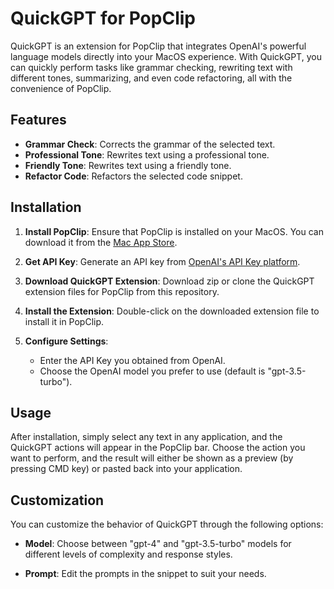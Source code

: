 # QuickGPT for PopClip

QuickGPT is an extension for PopClip that integrates OpenAI's powerful language models directly into your MacOS experience. With QuickGPT, you can quickly perform tasks like grammar checking, rewriting text with different tones, summarizing, and even code refactoring, all with the convenience of PopClip.

## Features

- **Grammar Check**: Corrects the grammar of the selected text.
- **Professional Tone**: Rewrites text using a professional tone.
- **Friendly Tone**: Rewrites text using a friendly tone.
- **Refactor Code**: Refactors the selected code snippet.

## Installation

1. **Install PopClip**: Ensure that PopClip is installed on your MacOS. You can download it from the [Mac App Store](https://apps.apple.com/app/popclip/id445189367).

2. **Get API Key**: Generate an API key from [OpenAI's API Key platform](https://platform.openai.com/account/api-keys).

3. **Download QuickGPT Extension**: Download zip or clone the QuickGPT extension files for PopClip from this repository.

4. **Install the Extension**: Double-click on the downloaded extension file to install it in PopClip.

5. **Configure Settings**:
   - Enter the API Key you obtained from OpenAI.
   - Choose the OpenAI model you prefer to use (default is "gpt-3.5-turbo").

## Usage

After installation, simply select any text in any application, and the QuickGPT actions will appear in the PopClip bar. Choose the action you want to perform, and the result will either be shown as a preview (by pressing CMD key) or pasted back into your application.

## Customization

You can customize the behavior of QuickGPT through the following options:

- **Model**: Choose between "gpt-4" and "gpt-3.5-turbo" models for different levels of complexity and response styles.

- **Prompt**: Edit the prompts in the snippet to suit your needs.
